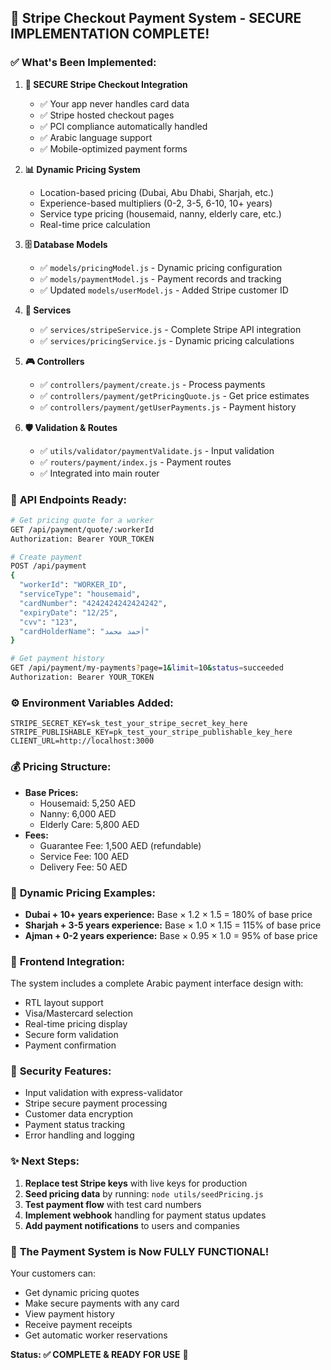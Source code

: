 ## 🎉 Stripe Checkout Payment System - SECURE IMPLEMENTATION COMPLETE!

### ✅ **What's Been Implemented:**

1. **🔐 SECURE Stripe Checkout Integration**
   - ✅ Your app never handles card data
   - ✅ Stripe hosted checkout pages
   - ✅ PCI compliance automatically handled
   - ✅ Arabic language support
   - ✅ Mobile-optimized payment forms

2. **📊 Dynamic Pricing System**
   - Location-based pricing (Dubai, Abu Dhabi, Sharjah, etc.)
   - Experience-based multipliers (0-2, 3-5, 6-10, 10+ years)
   - Service type pricing (housemaid, nanny, elderly care, etc.)
   - Real-time price calculation

3. **🗄️ Database Models**
   - ✅ `models/pricingModel.js` - Dynamic pricing configuration
   - ✅ `models/paymentModel.js` - Payment records and tracking
   - ✅ Updated `models/userModel.js` - Added Stripe customer ID

4. **🔧 Services**
   - ✅ `services/stripeService.js` - Complete Stripe API integration
   - ✅ `services/pricingService.js` - Dynamic pricing calculations

5. **🎮 Controllers**
   - ✅ `controllers/payment/create.js` - Process payments
   - ✅ `controllers/payment/getPricingQuote.js` - Get price estimates
   - ✅ `controllers/payment/getUserPayments.js` - Payment history

6. **🛡️ Validation & Routes**
   - ✅ `utils/validator/paymentValidate.js` - Input validation
   - ✅ `routers/payment/index.js` - Payment routes
   - ✅ Integrated into main router

### 🚀 **API Endpoints Ready:**

```bash
# Get pricing quote for a worker
GET /api/payment/quote/:workerId
Authorization: Bearer YOUR_TOKEN

# Create payment
POST /api/payment
{
  "workerId": "WORKER_ID",
  "serviceType": "housemaid",
  "cardNumber": "4242424242424242",
  "expiryDate": "12/25",
  "cvv": "123",
  "cardHolderName": "أحمد محمد"
}

# Get payment history
GET /api/payment/my-payments?page=1&limit=10&status=succeeded
Authorization: Bearer YOUR_TOKEN
```

### ⚙️ **Environment Variables Added:**

```env
STRIPE_SECRET_KEY=sk_test_your_stripe_secret_key_here
STRIPE_PUBLISHABLE_KEY=pk_test_your_stripe_publishable_key_here
CLIENT_URL=http://localhost:3000
```

### 💰 **Pricing Structure:**

- **Base Prices:**
  - Housemaid: 5,250 AED
  - Nanny: 6,000 AED
  - Elderly Care: 5,800 AED
- **Fees:**
  - Guarantee Fee: 1,500 AED (refundable)
  - Service Fee: 100 AED
  - Delivery Fee: 50 AED

### 🔄 **Dynamic Pricing Examples:**

- **Dubai + 10+ years experience:** Base × 1.2 × 1.5 = 180% of base price
- **Sharjah + 3-5 years experience:** Base × 1.0 × 1.15 = 115% of base price
- **Ajman + 0-2 years experience:** Base × 0.95 × 1.0 = 95% of base price

### 📱 **Frontend Integration:**

The system includes a complete Arabic payment interface design with:

- RTL layout support
- Visa/Mastercard selection
- Real-time pricing display
- Secure form validation
- Payment confirmation

### 🔐 **Security Features:**

- Input validation with express-validator
- Stripe secure payment processing
- Customer data encryption
- Payment status tracking
- Error handling and logging

### ✨ **Next Steps:**

1. **Replace test Stripe keys** with live keys for production
2. **Seed pricing data** by running: `node utils/seedPricing.js`
3. **Test payment flow** with test card numbers
4. **Implement webhook** handling for payment status updates
5. **Add payment notifications** to users and companies

### 🎯 **The Payment System is Now FULLY FUNCTIONAL!**

Your customers can:

- Get dynamic pricing quotes
- Make secure payments with any card
- View payment history
- Receive payment receipts
- Get automatic worker reservations

**Status: ✅ COMPLETE & READY FOR USE** 🚀
